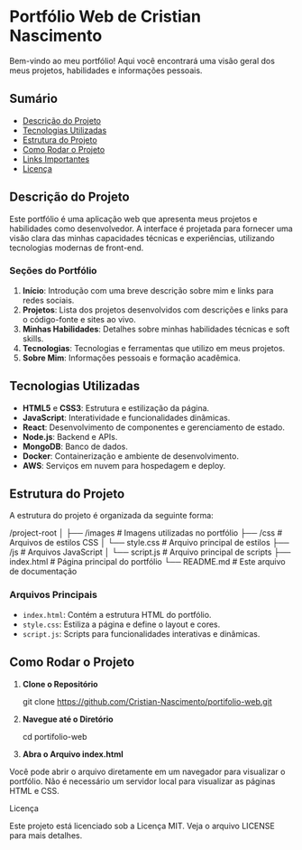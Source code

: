 # Portfólio Web de Cristian Nascimento

Bem-vindo ao meu portfólio! Aqui você encontrará uma visão geral dos meus projetos, habilidades e informações pessoais.

## Sumário

- [Descrição do Projeto](#descrição-do-projeto)
- [Tecnologias Utilizadas](#tecnologias-utilizadas)
- [Estrutura do Projeto](#estrutura-do-projeto)
- [Como Rodar o Projeto](#como-rodar-o-projeto)
- [Links Importantes](#links-importantes)
- [Licença](#licença)

## Descrição do Projeto

Este portfólio é uma aplicação web que apresenta meus projetos e habilidades como desenvolvedor. A interface é projetada para fornecer uma visão clara das minhas capacidades técnicas e experiências, utilizando tecnologias modernas de front-end.

### Seções do Portfólio

1. **Início**: Introdução com uma breve descrição sobre mim e links para redes sociais.
2. **Projetos**: Lista dos projetos desenvolvidos com descrições e links para o código-fonte e sites ao vivo.
3. **Minhas Habilidades**: Detalhes sobre minhas habilidades técnicas e soft skills.
4. **Tecnologias**: Tecnologias e ferramentas que utilizo em meus projetos.
5. **Sobre Mim**: Informações pessoais e formação acadêmica.

## Tecnologias Utilizadas

- **HTML5** e **CSS3**: Estrutura e estilização da página.
- **JavaScript**: Interatividade e funcionalidades dinâmicas.
- **React**: Desenvolvimento de componentes e gerenciamento de estado.
- **Node.js**: Backend e APIs.
- **MongoDB**: Banco de dados.
- **Docker**: Containerização e ambiente de desenvolvimento.
- **AWS**: Serviços em nuvem para hospedagem e deploy.

## Estrutura do Projeto

A estrutura do projeto é organizada da seguinte forma:

/project-root
│
├── /images # Imagens utilizadas no portfólio
├── /css # Arquivos de estilos CSS
│ └── style.css # Arquivo principal de estilos
├── /js # Arquivos JavaScript
│ └── script.js # Arquivo principal de scripts
├── index.html # Página principal do portfólio
└── README.md # Este arquivo de documentação


### Arquivos Principais

- `index.html`: Contém a estrutura HTML do portfólio.
- `style.css`: Estiliza a página e define o layout e cores.
- `script.js`: Scripts para funcionalidades interativas e dinâmicas.

## Como Rodar o Projeto

1. **Clone o Repositório**

   git clone https://github.com/Cristian-Nascimento/portifolio-web.git

2. **Navegue até o Diretório**

   cd portifolio-web

3. **Abra o Arquivo index.html**

Você pode abrir o arquivo diretamente em um navegador para visualizar o portfólio. Não é necessário um servidor local para visualizar as páginas HTML e CSS.

Licença

Este projeto está licenciado sob a Licença MIT. Veja o arquivo LICENSE para mais detalhes.